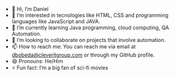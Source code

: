 - 👋 Hi, I’m Daniel 
- 👀 I’m interested in tecnologies like HTML, CSS and programming languages like JavaScript and JAVA.
- 🌱 I’m currently learning Java programming, cloud computing, QA Automation.
- 💞️ I’m looking to collaborate on projects that involve automation.
- 📫 How to reach me: You can reach me via email at dbobeda@cleveritgroup.com or through my GitHub profile.
- 😄 Pronouns: He/Him
- ⚡ Fun fact: I’m a big fan of sci-fi movies

<!---
DBobeda/DBobeda is a ✨ special ✨ repository because its `README.md` (this file) appears on your GitHub profile.
You can click the Preview link to take a look at your changes.
--->

